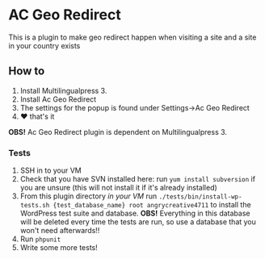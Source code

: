# AC Geo Redirect

This is a plugin to make geo redirect happen when visiting a site and a site in your country exists

## How to

1. Install Multilingualpress 3.
2. Install Ac Geo Redirect
3. The settings for the popup is found under Settings->Ac Geo Redirect
4. :heart: that's it

**OBS!** Ac Geo Redirect plugin is dependent on Multilingualpress 3.

### Tests

1. SSH in to your VM
2. Check that you have SVN installed here: run `yum install subversion` if you are unsure (this will not install it if it's already installed)
3. From this plugin directory *in your VM* run `./tests/bin/install-wp-tests.sh {test_database_name} root angrycreative4711` to install the WordPress test suite and database. **OBS!** Everything in this database will be deleted every time the tests are run, so use a database that you won't need afterwards!!
4. Run `phpunit`
5. Write some more tests!
